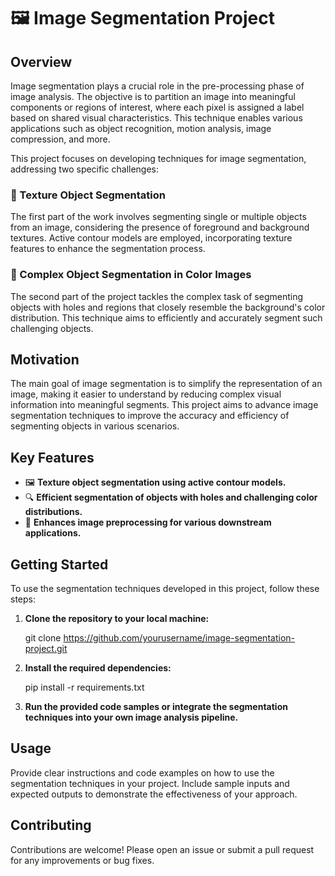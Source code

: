 
# 🖼️ Image Segmentation Project

## Overview

Image segmentation plays a crucial role in the pre-processing phase of image analysis. The objective is to partition an image into meaningful components or regions of interest, where each pixel is assigned a label based on shared visual characteristics. This technique enables various applications such as object recognition, motion analysis, image compression, and more.

This project focuses on developing techniques for image segmentation, addressing two specific challenges:

### 🌟 Texture Object Segmentation

The first part of the work involves segmenting single or multiple objects from an image, considering the presence of foreground and background textures. Active contour models are employed, incorporating texture features to enhance the segmentation process.

### 🎨 Complex Object Segmentation in Color Images

The second part of the project tackles the complex task of segmenting objects with holes and regions that closely resemble the background's color distribution. This technique aims to efficiently and accurately segment such challenging objects.

## Motivation

The main goal of image segmentation is to simplify the representation of an image, making it easier to understand by reducing complex visual information into meaningful segments. This project aims to advance image segmentation techniques to improve the accuracy and efficiency of segmenting objects in various scenarios.

## Key Features

- 🖼️ **Texture object segmentation using active contour models.**
- 🔍 **Efficient segmentation of objects with holes and challenging color distributions.**
- 🚀 **Enhances image preprocessing for various downstream applications.**

## Getting Started

To use the segmentation techniques developed in this project, follow these steps:

1. **Clone the repository to your local machine:**

    git clone https://github.com/yourusername/image-segmentation-project.git
   
2. **Install the required dependencies:**
    
    pip install -r requirements.txt
   
3. **Run the provided code samples or integrate the segmentation techniques into your own image analysis pipeline.**

## Usage

Provide clear instructions and code examples on how to use the segmentation techniques in your project. Include sample inputs and expected outputs to demonstrate the effectiveness of your approach.

## Contributing

Contributions are welcome! Please open an issue or submit a pull request for any improvements or bug fixes.
